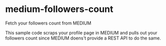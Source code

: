 # medium-followers-count
Fetch your followers count from MEDIUM


This sample code scraps your profile page in MEDIUM and pulls out your followers count since MEDIUM doens't provide a REST API to do the same.
